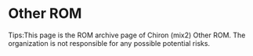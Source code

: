 # Other ROM

Tips:This page is the ROM archive page of Chiron (mix2) Other ROM. The organization is not responsible for any possible potential risks.
